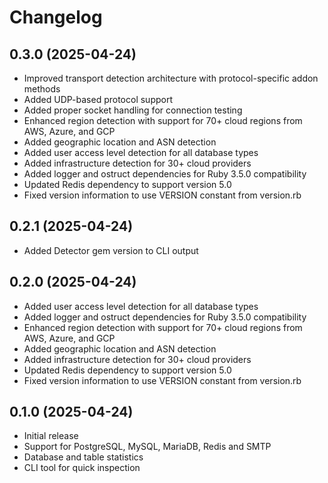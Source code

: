 # Changelog

## 0.3.0 (2025-04-24)

* Improved transport detection architecture with protocol-specific addon methods
* Added UDP-based protocol support
* Added proper socket handling for connection testing
* Enhanced region detection with support for 70+ cloud regions from AWS, Azure, and GCP
* Added geographic location and ASN detection
* Added user access level detection for all database types
* Added infrastructure detection for 30+ cloud providers
* Added logger and ostruct dependencies for Ruby 3.5.0 compatibility
* Updated Redis dependency to support version 5.0
* Fixed version information to use VERSION constant from version.rb

## 0.2.1 (2025-04-24)

* Added Detector gem version to CLI output

## 0.2.0 (2025-04-24)

* Added user access level detection for all database types
* Added logger and ostruct dependencies for Ruby 3.5.0 compatibility
* Enhanced region detection with support for 70+ cloud regions from AWS, Azure, and GCP
* Added geographic location and ASN detection
* Added infrastructure detection for 30+ cloud providers
* Updated Redis dependency to support version 5.0
* Fixed version information to use VERSION constant from version.rb

## 0.1.0 (2025-04-24)

* Initial release
* Support for PostgreSQL, MySQL, MariaDB, Redis and SMTP
* Database and table statistics
* CLI tool for quick inspection 